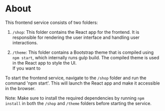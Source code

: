 # About

This frontend service consists of two folders:

1. `/shop`: This folder contains the React app for the frontend. It is responsible for rendering the user interface and handling user interactions.

2. `/theme`: This folder contains a Bootstrap theme that is compiled using `npm start`, which internally runs gulp build. The compiled theme is used in the React app to style the UI. <br/>If you want to 

To start the frontend service, navigate to the `/shop` folder and run the command 'npm start'. This will launch the React app and make it accessible in the browser.

Note: Make sure to install the required dependencies by running `npm install` in both the `/shop` and `/theme` folders before starting the service.

